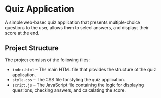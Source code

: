 # Quiz Application

A simple web-based quiz application that presents multiple-choice questions to the user, allows them to select answers, and displays their score at the end.

## Project Structure

The project consists of the following files:

- `index.html` – The main HTML file that provides the structure of the quiz application.
- `style.css` – The CSS file for styling the quiz application.
- `script.js` – The JavaScript file containing the logic for displaying questions, checking answers, and calculating the score.
